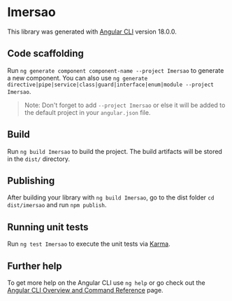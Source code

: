 # Imersao

This library was generated with [Angular CLI](https://github.com/angular/angular-cli) version 18.0.0.

## Code scaffolding

Run `ng generate component component-name --project Imersao` to generate a new component. You can also use `ng generate directive|pipe|service|class|guard|interface|enum|module --project Imersao`.
> Note: Don't forget to add `--project Imersao` or else it will be added to the default project in your `angular.json` file. 

## Build

Run `ng build Imersao` to build the project. The build artifacts will be stored in the `dist/` directory.

## Publishing

After building your library with `ng build Imersao`, go to the dist folder `cd dist/imersao` and run `npm publish`.

## Running unit tests

Run `ng test Imersao` to execute the unit tests via [Karma](https://karma-runner.github.io).

## Further help

To get more help on the Angular CLI use `ng help` or go check out the [Angular CLI Overview and Command Reference](https://angular.dev/tools/cli) page.
